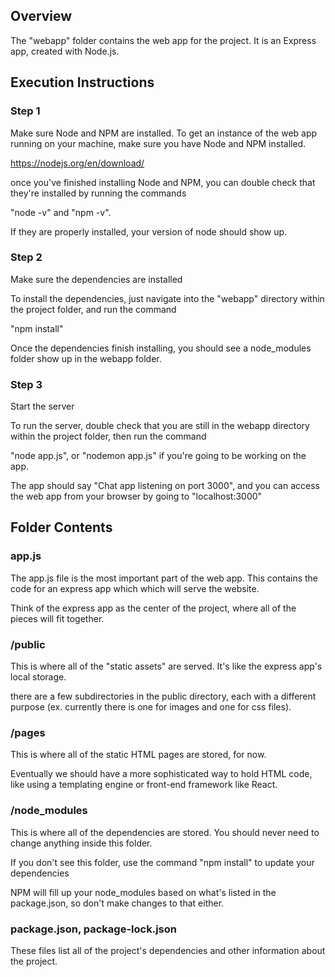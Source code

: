 ## Overview

The "webapp" folder contains the web app for the project.  It is an Express app, created with Node.js.

## Execution Instructions

### Step 1

Make sure Node and NPM are installed.  To get an instance of the web app running on your machine, make sure you have Node and NPM installed.

https://nodejs.org/en/download/

once you've finished installing Node and NPM, you can double check that they're installed by running the commands

"node -v" and "npm -v".

If they are properly installed, your version of node should show up.

### Step 2

Make sure the dependencies are installed

To install the dependencies, just navigate into the "webapp" directory within the project folder, and run the command

"npm install"

Once the dependencies finish installing, you should see a node_modules folder show up in the webapp folder.

### Step 3

Start the server

To run the server, double check that you are still in the webapp directory within the project folder, then run the command

"node app.js", 
or "nodemon app.js" if you're going to be working on the app.

The app should say "Chat app listening on port 3000", and you can access the web app from your browser by going to "localhost:3000"

## Folder Contents

### app.js

The app.js file is the most important part of the web app.  This contains the code for an express app which which will serve the website.

Think of the express app as the center of the project, where all of the pieces will fit together.

### /public 

This is where all of the "static assets" are served.  It's like the express app's local storage.

there are a few subdirectories in the public directory, each with a different purpose 
(ex. currently there is one for images and one for css files).

### /pages

This is where all of the static HTML pages are stored, for now.

Eventually we should have a more sophisticated way to hold HTML code, 
like using a templating engine or front-end framework like React.

### /node_modules

This is where all of the dependencies are stored.  You should never need to change anything inside this folder.

If you don't see this folder, use the command "npm install" to update your dependencies

NPM will fill up your node_modules based on what's listed in the package.json, so don't make changes to that either.

### package.json, package-lock.json

These files list all of the project's dependencies and other information about the project.
